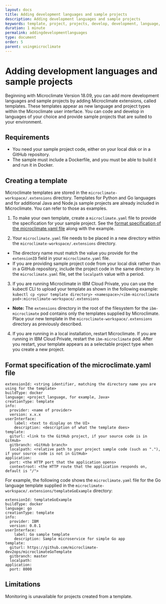 ```yaml
---
layout: docs
title: Adding development languages and sample projects
description: Adding development languages and sample projects
keywords: template, project, projects, develop, development, language, languages, build, custom, layout, sample, dockerfile, docker, code, python, go, java, node, yaml
duration: 1 minute
permalink: addingdevelopmentlanguages
type: document
order: 5
parent: usingmicroclimate
---
```


# Adding development languages and sample projects

Beginning with Microclimate Version 18.09, you can add more development languages and sample projects by adding Microclimate extensions, called templates. These templates appear as new language and project types within the Microclimate user interface. You can code and develop in languages of your choice and provide sample projects that are suited to your environment.

## Requirements
- You need your sample project code, either on your local disk or in a GitHub repository.
- The sample must include a Dockerfile, and you must be able to build it and run it in Docker.

## Creating a template
Microclimate templates are stored in the `microclimate-workspace/.extensions` directory. Templates for Python and Go languages and for additional Java and Node.js sample projects are already included in Microclimate. You can refer to those as examples.

1. To make your own template, create a `microclimate.yaml` file to provide the specification for your sample project. See the [format specification of the microclimate.yaml file](#format-specification-of-the-microclimateyaml-file) along with the example.

2. Your `microclimate.yaml` file needs to be placed in a new directory within the `microclimate-workspace/.extensions` directory.
  * The directory name must match the value you provide for the `extensionID` field in your `microclimate.yaml` file.
  * If you are providing sample project code from your local disk rather than in a GitHub repository, include the project code in the same directory. In the `microclimate.yaml` file, set the `localpath` value with a period.

3. If you are running Microclimate in IBM Cloud Private, you can use the kubectl CLI to upload your template as shown in the following example: `kubectl cp <your template directory> <namespace>/<ibm-microclimate pod>:microclimate-workspace/.extensions`
  * **Note:** The `extensions` directory in the root of the filesystem for the `ibm-microclimate` pod contains only the templates supplied by Microclimate. Place your new template in the `microclimate-workspace/.extensions` directory as previously described.

4. If you are running in a local installation, restart Microclimate. If you are running in IBM Cloud Private, restart the `ibm-microclimate` pod. After you restart, your template appears as a selectable project type when you create a new project.

## Format specification of the microclimate.yaml file

```
extensionId: <string identifier, matching the directory name you are using for the template>
buildType: docker
language: <project language, for example, Java>
creationType: template
info:
  provider: <name of provider>
  version: x.x.x
userInterface:
    label: <text to display on the UI>
    description: <description of what the template does>
template:
  giturl: <link to the GitHub project, if your source code is in GitHub>
  gitbranch: <GitHub branch>
  localpath: <relative path to your project sample code (such as "."), if your source code is not in GitHub>
application:
  port: <the HTTP port that the application opens>
  contextroot: <the HTTP route that the application responds on, default is "/">
```

For example, the following code shows the `microclimate.yaml` file for the Go language template supplied in the `microclimate-workspace/.extensions/templateGoExample` directory:
```
extensionId: templateGoExample
buildType: docker
language: go
creationType: template
info:
  provider: IBM
  version: 0.0.1
userInterface:
    label: Go sample template
    description: Sample microservice for simple Go app
template:
  giturl: https://github.com/microclimate-dev2ops/microclimateGoTemplate
  gitbranch: master
  localpath:
application:
  port: 8000
```

## Limitations
Monitoring is unavailable for projects created from a template.
